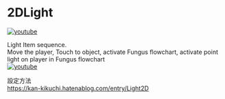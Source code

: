 # 2DLight
[![youtube](https://img.youtube.com/vi/wu_dfpo2zuw/0.jpg)](http://www.youtube.com/watch?v=wu_dfpo2zuw "2D Light")

Light Item sequence.  
Move the player, Touch to object, activate Fungus flowchart, activate point light on player in Fungus flowchart  
[![youtube](https://img.youtube.com/vi/Z5QuMWtJa64/0.jpg)](http://www.youtube.com/watch?v=Z5QuMWtJa64 "2D Light")

設定方法  
https://kan-kikuchi.hatenablog.com/entry/Light2D
